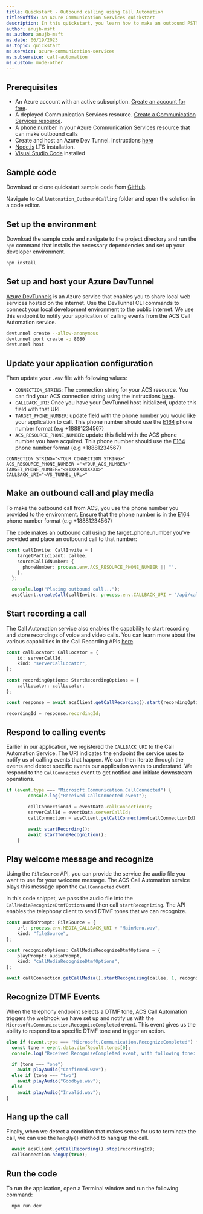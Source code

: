 ```yaml
---
title: Quickstart - Outbound calling using Call Automation
titleSuffix: An Azure Communication Services quickstart
description: In this quickstart, you learn how to make an outbound PSTN call using Azure Communication Services using Call Automation
author: anujb-msft
ms.author: anujb-msft
ms.date: 06/19/2023
ms.topic: quickstart
ms.service: azure-communication-services
ms.subservice: call-automation
ms.custom: mode-other
---
```


## Prerequisites

- An Azure account with an active subscription. [Create an account for free](https://azure.microsoft.com/free/?WT.mc_id=A261C142F). 
- A deployed Communication Services resource. [Create a Communication Services resource](../../create-communication-resource.md).
- A [phone number](../../telephony/get-phone-number.md) in your Azure Communication Services resource that can make outbound calls
- Create and host an Azure Dev Tunnel. Instructions [here](/azure/developer/dev-tunnels/get-started)
- [Node.js](https://nodejs.org/en/) LTS installation.
- [Visual Studio Code](https://code.visualstudio.com/download) installed

## Sample code
Download or clone quickstart sample code from [GitHub](https://github.com/Azure-Samples/communication-services-javascript-quickstarts/tree/main/CallAutomation_OutboundCalling).

Navigate to `CallAutomation_OutboundCalling` folder and open the solution in a code editor.

## Set up the environment

Download the sample code and navigate to the project directory and run the `npm` command that installs the necessary dependencies and set up your developer environment.

```bash
npm install
```

## Set up and host your Azure DevTunnel

[Azure DevTunnels](/azure/developer/dev-tunnels/overview) is an Azure service that enables you to share local web services hosted on the internet. Use the DevTunnel CLI commands to connect your local development environment to the public internet. We use this endpoint to notify your application of calling events from the ACS Call Automation service.

```bash
devtunnel create --allow-anonymous
devtunnel port create -p 8080
devtunnel host
```

## Update your application configuration

Then update your `.env` file with following values:

- `CONNECTION_STRING`: The connection string for your ACS resource. You can find your ACS connection string using the instructions [here](../../create-communication-resource.md). 
- `CALLBACK_URI`: Once you have your DevTunnel host initialized, update this field with that URI.
- `TARGET_PHONE_NUMBER`: update field with the phone number you would like your application to call. This phone number should use the [E164](https://en.wikipedia.org/wiki/E.164) phone number format (e.g +18881234567)
- `ACS_RESOURCE_PHONE_NUMBER`: update this field with the ACS phone number you have acquired. This phone number should use the [E164](https://en.wikipedia.org/wiki/E.164) phone number format (e.g +18881234567)


```dosini
CONNECTION_STRING="<YOUR_CONNECTION_STRING>"
ACS_RESOURCE_PHONE_NUMBER ="<YOUR_ACS_NUMBER>"
TARGET_PHONE_NUMBER="<+1XXXXXXXXXX>"
CALLBACK_URI="<VS_TUNNEL_URL>"
```


## Make an outbound call and play media

To make the outbound call from ACS, you use the phone number you provided to the environment. Ensure that the phone number is in the [E164](https://en.wikipedia.org/wiki/E.164) phone number format (e.g +18881234567)

The code makes an outbound call using the target_phone_number you've provided and place an outbound call to that number: 

```typescript
const callInvite: CallInvite = {
    targetParticipant: callee,
    sourceCallIdNumber: {
      phoneNumber: process.env.ACS_RESOURCE_PHONE_NUMBER || "",
    },
  };

  console.log("Placing outbound call...");
  acsClient.createCall(callInvite, process.env.CALLBACK_URI + "/api/callbacks");
```

## Start recording a call

The Call Automation service also enables the capability to start recording and store recordings of voice and video calls. You can learn more about the various capabilities in the Call Recording APIs [here](../../voice-video-calling/get-started-call-recording.md).

```typescript
const callLocator: CallLocator = {
    id: serverCallId,
    kind: "serverCallLocator",
};

const recordingOptions: StartRecordingOptions = {
    callLocator: callLocator,
};

const response = await acsClient.getCallRecording().start(recordingOptions);

recordingId = response.recordingId;
```


## Respond to calling events

Earlier in our application, we registered the `CALLBACK_URI` to the Call Automation Service. The URI indicates the endpoint the service uses to notify us of calling events that happen. We can then iterate through the events and detect specific events our application wants to understand. We respond to the `CallConnected` event to get notified and initiate downstream operations.


```typescript
if (event.type === "Microsoft.Communication.CallConnected") {
		console.log("Received CallConnected event");

		callConnectionId = eventData.callConnectionId;
		serverCallId = eventData.serverCallId;
		callConnection = acsClient.getCallConnection(callConnectionId);

		await startRecording();
		await startToneRecognition();
	} 
```

## Play welcome message and recognize 

Using the `FileSource` API, you can provide the service the audio file you want to use for your welcome message. The ACS Call Automation service plays this message upon the `CallConnected` event. 

In this code snippet, we pass the audio file into the `CallMediaRecognizeDtmfOptions` and then call `startRecognizing`. The API enables the telephony client to send DTMF tones that we can recognize.

```typescript
const audioPrompt: FileSource = {
    url: process.env.MEDIA_CALLBACK_URI + "MainMenu.wav",
    kind: "fileSource",
};

const recognizeOptions: CallMediaRecognizeDtmfOptions = {
    playPrompt: audioPrompt,
    kind: "callMediaRecognizeDtmfOptions",
};

await callConnection.getCallMedia().startRecognizing(callee, 1, recognizeOptions);
```


## Recognize DTMF Events

When the telephony endpoint selects a DTMF tone, ACS Call Automation triggers the webhook we have set up and notify us with the `Microsoft.Communication.RecognizeCompleted` event. This event gives us the ability to respond to a specific DTMF tone and trigger an action. 

```typescript
else if (event.type === "Microsoft.Communication.RecognizeCompleted") {
  const tone = event.data.dtmfResult.tones[0];
  console.log("Received RecognizeCompleted event, with following tone: " + tone);

  if (tone === "one")
    await playAudio("Confirmed.wav");
  else if (tone === "two")
    await playAudio("Goodbye.wav");
  else
    await playAudio("Invalid.wav");
} 
```

## Hang up the call

Finally, when we detect a condition that makes sense for us to terminate the call, we can use the `hangUp()` method to hang up the call.

```typescript
  await acsClient.getCallRecording().stop(recordingId);
  callConnection.hangUp(true);
```

## Run the code

To run the application, open a Terminal window and run the following command:

```bash
  npm run dev
```


